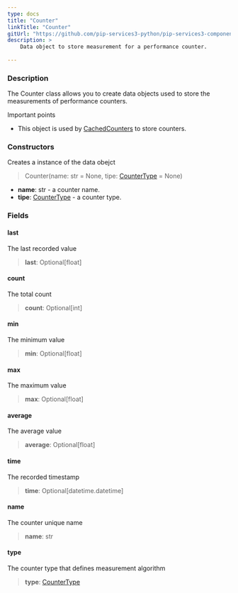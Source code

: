 ```yaml
---
type: docs
title: "Counter"
linkTitle: "Counter"
gitUrl: "https://github.com/pip-services3-python/pip-services3-components-python"
description: >
    Data object to store measurement for a performance counter.
   
---
```


### Description

The Counter class allows you to create data objects used to store the measurements of performance counters.

Important points

- This object is used by [CachedCounters](../cached_counters) to store counters.

### Constructors
Creates a instance of the data obejct

> Counter(name: str = None, tipe: [CounterType](../counter_type) = None)

- **name**: str - a counter name.
- **tipe**: [CounterType](../counter_type) - a counter type.


### Fields

<span class="hide-title-link">

#### last
The last recorded value
> **last**: Optional[float]

#### count
The total count
> **count**: Optional[int]

#### min
The minimum value
> **min**: Optional[float]

#### max
The maximum value
> **max**: Optional[float]

#### average
The average value
> **average**: Optional[float]

#### time
The recorded timestamp
> **time**: Optional[datetime.datetime]

#### name
The counter unique name
> **name**: str

#### type
The counter type that defines measurement algorithm
> **type**: [CounterType](../counter_type)

</span>
